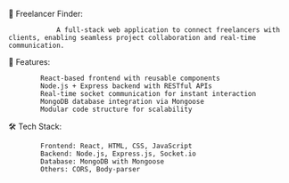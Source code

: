 💼 Freelancer Finder:

				A full-stack web application to connect freelancers with clients, enabling seamless project collaboration and real-time communication.

🚀 Features:

			React-based frontend with reusable components
			Node.js + Express backend with RESTful APIs
			Real-time socket communication for instant interaction
			MongoDB database integration via Mongoose
			Modular code structure for scalability

🛠️ Tech Stack:

			Frontend: React, HTML, CSS, JavaScript
			Backend: Node.js, Express.js, Socket.io
			Database: MongoDB with Mongoose
			Others: CORS, Body-parser

